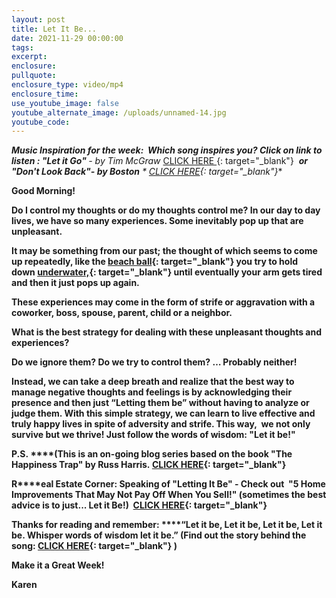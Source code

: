 ```yaml
---
layout: post
title: Let It Be...
date: 2021-11-29 00:00:00
tags:
excerpt:
enclosure:
pullquote:
enclosure_type: video/mp4
enclosure_time:
use_youtube_image: false
youtube_alternate_image: /uploads/unnamed-14.jpg
youtube_code:
---
```

***Music Inspiration for the week:&nbsp; Which song inspires you? Click on link to listen : "Let it Go"&nbsp;**\- by Tim McGraw&nbsp;*[CLICK HERE&nbsp;](https://t.e2ma.net/click/ftvlkd/zwff20l/fp4x0e){: target="_blank"}&nbsp;&nbsp;*****or "Don't Look Back**"- by Boston**&nbsp;*&nbsp;[CLICK HERE](https://t.e2ma.net/click/ftvlkd/zwff20l/vh5x0e){: target="_blank"}**

**Good Morning\! &nbsp;**

**Do I control my thoughts or do my thoughts control me? In our day to day lives, we have so many experiences. Some inevitably pop up that are unpleasant.**

**It may be something from our past; the thought of which seems to come up repeatedly, like the&nbsp;[beach ball](https://t.e2ma.net/click/ftvlkd/zwff20l/ba6x0e){: target="_blank"}&nbsp;you try to hold down&nbsp;[underwater,](https://t.e2ma.net/click/ftvlkd/zwff20l/r26x0e){: target="_blank"}&nbsp;until eventually your arm gets tired and then it just pops up again.**

**These experiences may come in the form of strife or aggravation with a coworker, boss, spouse, parent, child or a neighbor.**

**What is the best strategy for dealing with these unpleasant thoughts and experiences?&nbsp;**

**Do we ignore them? Do we try to control them? … Probably neither\!**

**Instead, we can take a deep breath and realize that the best way to manage negative thoughts and feelings is by acknowledging their presence and then just “Letting them be” without having to analyze or judge them. With this simple strategy, we can learn to live effective and truly happy lives in spite of adversity and strife. This way,&nbsp; we not only survive but we thrive\! Just follow the words of wisdom: "Let it be\!"&nbsp;**

**P.S.&nbsp;****(This is an on-going blog series based on the book "The Happiness Trap" by Russ Harris.&nbsp;[CLICK HERE](https://t.e2ma.net/click/ftvlkd/zwff20l/7u7x0e){: target="_blank"}**

**R****eal Estate Corner: Speaking of "Letting It Be" - Check out &nbsp;"5 Home Improvements That May Not Pay Off When You Sell\!" (sometimes the best advice is to just... Let it Be\!) &nbsp;[CLICK HERE](https://t.e2ma.net/click/ftvlkd/zwff20l/nn8x0e){: target="_blank"}&nbsp;**

**Thanks for reading and remember:&nbsp;****“Let it be, Let it be, Let it be, Let it be. Whisper words of wisdom let it be.” (Find out the story behind the song:&nbsp;[CLICK HERE](https://t.e2ma.net/click/ftvlkd/zwff20l/3f9x0e){: target="_blank"}&nbsp;)&nbsp;**

**Make it a Great Week\!**

**Karen&nbsp;**
